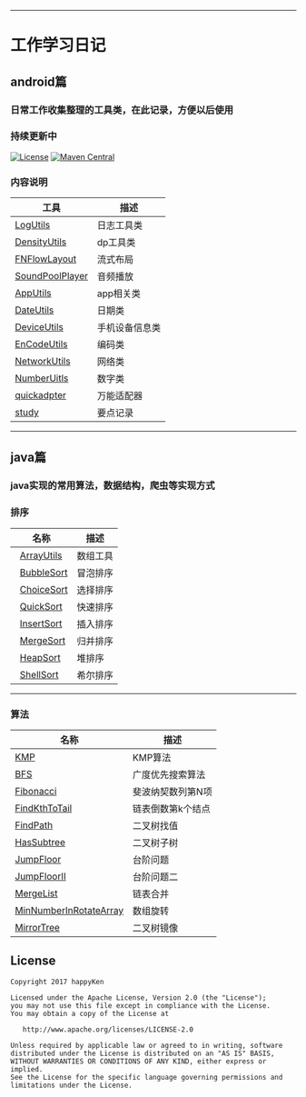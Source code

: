 
-------------
# 工作学习日记

## android篇

### 日常工作收集整理的工具类，在此记录，方便以后使用
### 持续更新中
[![License](https://img.shields.io/badge/license-Apache%202-green.svg)](https://www.apache.org/licenses/LICENSE-2.0)
[![Maven Central](https://img.shields.io/bintray/v/gcssloop/maven/sutil.svg)](https://bintray.com/gcssloop/maven/sutil/view)


### 内容说明
 工具 | 描述
 ---  | ---
 [LogUtils](https://github.com/happyKen/commonUtil/tree/master/MyUtil/app/src/main/java/com/common/myutil/utils/LogUtils.java)| 日志工具类
 [DensityUtils](https://github.com/happyKen/commonUtil/tree/master/MyUtil/app/src/main/java/com/common/myutil/utils/DensityUtils.java)| dp工具类
 [FNFlowLayout](https://github.com/happyKen/commonUtil/tree/master/MyUtil/app/src/main/java/com/common/myutil/widget/FNFlowLayout.java)| 流式布局
 [SoundPoolPlayer](https://github.com/happyKen/commonUtil/tree/master/MyUtil/app/src/main/java/com/common/myutil/utils/SoundPoolPlayer.java)| 音频播放
  [AppUtils](https://github.com/happyKen/commonUtil/tree/master/MyUtil/app/src/main/java/com/common/myutil/utils/AppUtils.java)| app相关类
  [DateUtils](https://github.com/happyKen/commonUtil/tree/master/MyUtil/app/src/main/java/com/common/myutil/utils/DateUtils.java)| 日期类
  [DeviceUtils](https://github.com/happyKen/commonUtil/tree/master/MyUtil/app/src/main/java/com/common/myutil/utils/DeviceUtils.java)| 手机设备信息类
  [EnCodeUtils](https://github.com/happyKen/commonUtil/tree/master/MyUtil/app/src/main/java/com/common/myutil/utils/EnCodeUtils.java)| 编码类
 [NetworkUtils](https://github.com/happyKen/commonUtil/tree/master/MyUtil/app/src/main/java/com/common/myutil/utils/NetworkUtils.java)| 网络类
 [NumberUitls](https://github.com/happyKen/commonUtil/tree/master/MyUtil/app/src/main/java/com/common/myutil/utils/NumberUitls.java)| 数字类
 [quickadpter](https://github.com/happyKen/commonUtil/tree/master/MyUtil/app/src/main/java/com/common/myutil/utils/quickadapter)| 万能适配器
 [study](https://github.com/happyKen/commonUtil/tree/master/study)| 要点记录





----

## java篇

### java实现的常用算法，数据结构，爬虫等实现方式

### 排序
 名称 | 描述
  ---  | ---
   [ArrayUtils](https://github.com/happyKen/commonUtil/blob/master/JavaStudy/src/com/algorithm/sort/ArrayUtils.java)| 数组工具
   [BubbleSort](https://github.com/happyKen/commonUtil/blob/master/JavaStudy/src/com/algorithm/sort/BubbleSort.java)| 冒泡排序
   [ChoiceSort](https://github.com/happyKen/commonUtil/blob/master/JavaStudy/src/com/algorithm/sort/ChoiceSort.java)| 选择排序
   [QuickSort](https://github.com/happyKen/commonUtil/blob/master/JavaStudy/src/com/algorithm/sort/QuickSort.java)| 快速排序
   [InsertSort](https://github.com/happyKen/commonUtil/blob/master/JavaStudy/src/com/algorithm/sort/InsertSort.java)| 插入排序
   [MergeSort](https://github.com/happyKen/commonUtil/blob/master/JavaStudy/src/com/algorithm/sort/MergeSort.java)| 归并排序
   [HeapSort](https://github.com/happyKen/commonUtil/blob/master/JavaStudy/src/com/algorithm/sort/HeapSort.java)| 堆排序
   [ShellSort](https://github.com/happyKen/commonUtil/blob/master/JavaStudy/src/com/algorithm/sort/ShellSort.java)| 希尔排序
  
 ----
 
### 算法
 名称 | 描述
  ---  | ---
 [KMP](https://github.com/happyKen/commonUtil/blob/master/JavaStudy/src/com/algorithm/KMP/KMP.java)| KMP算法
 [BFS](https://github.com/happyKen/commonUtil/blob/master/JavaStudy/src/com/algorithm/niukecoder/BFS.java)| 广度优先搜索算法
 [Fibonacci](https://github.com/happyKen/commonUtil/blob/master/JavaStudy/src/com/algorithm/niukecoder/Fibonacci.java)| 斐波纳契数列第N项
 [FindKthToTail](https://github.com/happyKen/commonUtil/blob/master/JavaStudy/src/com/algorithm/niukecoder/FindKthToTail.java)| 链表倒数第k个结点
 [FindPath](https://github.com/happyKen/commonUtil/blob/master/JavaStudy/src/com/algorithm/niukecoder/FindPath.java)| 二叉树找值
 [HasSubtree](https://github.com/happyKen/commonUtil/blob/master/JavaStudy/src/com/algorithm/niukecoder/HasSubtree.java)| 二叉树子树
 [JumpFloor](https://github.com/happyKen/commonUtil/blob/master/JavaStudy/src/com/algorithm/niukecoder/JumpFloor.java)| 台阶问题
 [JumpFloorII](https://github.com/happyKen/commonUtil/blob/master/JavaStudy/src/com/algorithm/niukecoder/JumpFloorII.java)| 台阶问题二
 [MergeList](https://github.com/happyKen/commonUtil/blob/master/JavaStudy/src/com/algorithm/niukecoder/MergeList.java)| 链表合并
 [MinNumberInRotateArray](https://github.com/happyKen/commonUtil/blob/master/JavaStudy/src/com/algorithm/niukecoder/MinNumberInRotateArray.java)| 数组旋转
 [MirrorTree](https://github.com/happyKen/commonUtil/blob/master/JavaStudy/src/com/algorithm/niukecoder/MirrorTree.java)| 二叉树镜像
## License

    Copyright 2017 happyKen 
    
    Licensed under the Apache License, Version 2.0 (the "License");
    you may not use this file except in compliance with the License.
    You may obtain a copy of the License at

       http://www.apache.org/licenses/LICENSE-2.0

    Unless required by applicable law or agreed to in writing, software
    distributed under the License is distributed on an "AS IS" BASIS,
    WITHOUT WARRANTIES OR CONDITIONS OF ANY KIND, either express or implied.
    See the License for the specific language governing permissions and
    limitations under the License.

